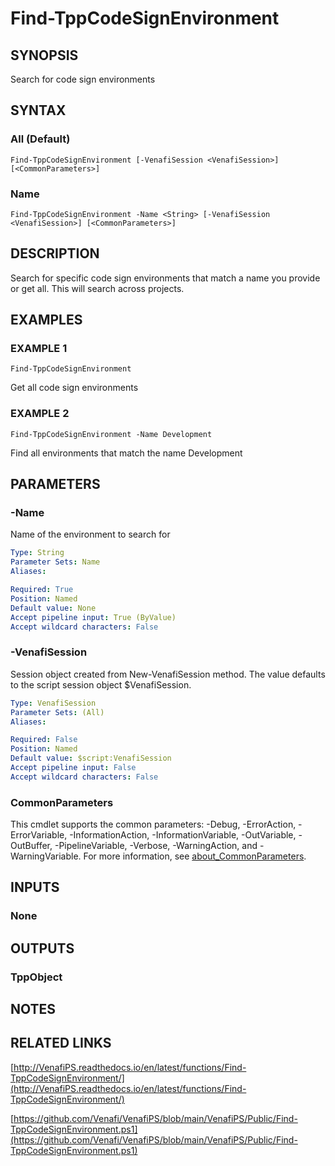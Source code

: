 # Find-TppCodeSignEnvironment

## SYNOPSIS
Search for code sign environments

## SYNTAX

### All (Default)
```
Find-TppCodeSignEnvironment [-VenafiSession <VenafiSession>] [<CommonParameters>]
```

### Name
```
Find-TppCodeSignEnvironment -Name <String> [-VenafiSession <VenafiSession>] [<CommonParameters>]
```

## DESCRIPTION
Search for specific code sign environments that match a name you provide or get all. 
This will search across projects.

## EXAMPLES

### EXAMPLE 1
```
Find-TppCodeSignEnvironment
```

Get all code sign environments

### EXAMPLE 2
```
Find-TppCodeSignEnvironment -Name Development
```

Find all environments that match the name Development

## PARAMETERS

### -Name
Name of the environment to search for

```yaml
Type: String
Parameter Sets: Name
Aliases:

Required: True
Position: Named
Default value: None
Accept pipeline input: True (ByValue)
Accept wildcard characters: False
```

### -VenafiSession
Session object created from New-VenafiSession method. 
The value defaults to the script session object $VenafiSession.

```yaml
Type: VenafiSession
Parameter Sets: (All)
Aliases:

Required: False
Position: Named
Default value: $script:VenafiSession
Accept pipeline input: False
Accept wildcard characters: False
```

### CommonParameters
This cmdlet supports the common parameters: -Debug, -ErrorAction, -ErrorVariable, -InformationAction, -InformationVariable, -OutVariable, -OutBuffer, -PipelineVariable, -Verbose, -WarningAction, and -WarningVariable. For more information, see [about_CommonParameters](http://go.microsoft.com/fwlink/?LinkID=113216).

## INPUTS

### None
## OUTPUTS

### TppObject
## NOTES

## RELATED LINKS

[http://VenafiPS.readthedocs.io/en/latest/functions/Find-TppCodeSignEnvironment/](http://VenafiPS.readthedocs.io/en/latest/functions/Find-TppCodeSignEnvironment/)

[https://github.com/Venafi/VenafiPS/blob/main/VenafiPS/Public/Find-TppCodeSignEnvironment.ps1](https://github.com/Venafi/VenafiPS/blob/main/VenafiPS/Public/Find-TppCodeSignEnvironment.ps1)

